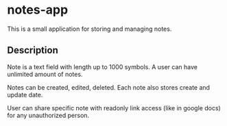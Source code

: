 # notes-app

This is a small application for storing and managing notes.

## Description

Note is a text field with length up to 1000 symbols. A user can have unlimited amount of notes.

Notes can be created, edited, deleted. Each note also stores create and update date.

User can share specific note with readonly link access (like in google docs) for any unauthorized person.
